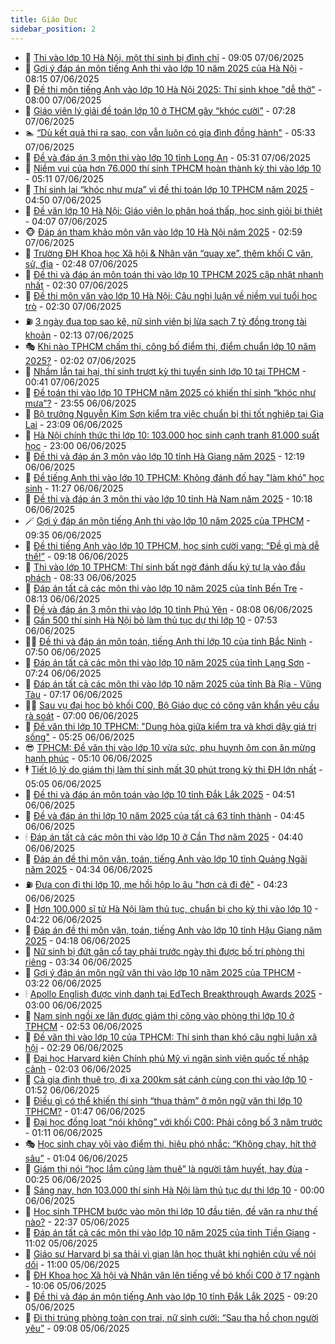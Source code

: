 ```yaml
---
title: Giáo Dục
sidebar_position: 2
---
```


<!-- dantri-giao-duc:START -->
- 🤡 [Thi vào lớp 10 Hà Nội, một thí sinh bị đình chỉ](https://dantri.com.vn/giao-duc/thi-vao-lop-10-ha-noi-mot-thi-sinh-bi-dinh-chi-20250607160025332.htm) - 09:05 07/06/2025
- 🗽 [Gợi ý đáp án môn tiếng Anh thi vào lớp 10 năm 2025 của Hà Nội](https://dantri.com.vn/giao-duc/goi-y-dap-an-mon-tieng-anh-thi-vao-lop-10-nam-2025-cua-ha-noi-20250607081354293.htm) - 08:15 07/06/2025
- 🚦 [Đề thi môn tiếng Anh vào lớp 10 Hà Nội 2025: Thí sinh khoe &quot;dễ thở&quot;](https://dantri.com.vn/giao-duc/de-thi-mon-tieng-anh-vao-lop-10-ha-noi-2025-thi-sinh-khoe-de-tho-20250606224937347.htm) - 08:00 07/06/2025
- 🌋 [Giáo viên lý giải đề toán lớp 10 ở THCM gây “khóc cười”](https://dantri.com.vn/giao-duc/giao-vien-ly-giai-de-toan-lop-10-o-thcm-gay-khoc-cuoi-20250607135947168.htm) - 07:28 07/06/2025
- 🏊 [“Dù kết quả thi ra sao, con vẫn luôn có gia đình đồng hành&quot;](https://dantri.com.vn/giao-duc/du-ket-qua-thi-ra-sao-con-van-luon-co-gia-dinh-dong-hanh-20250607120848218.htm) - 05:33 07/06/2025
- 🎃 [Đề và đáp án 3 môn thi vào lớp 10 tỉnh Long An](https://dantri.com.vn/giao-duc/de-va-dap-an-3-mon-thi-vao-lop-10-tinh-long-an-20250606150432701.htm) - 05:31 07/06/2025
- 💄 [Niềm vui của hơn 76.000 thí sinh TPHCM hoàn thành kỳ thi vào lớp 10](https://dantri.com.vn/giao-duc/niem-vui-cua-hon-76000-thi-sinh-tphcm-hoan-thanh-ky-thi-vao-lop-10-20250607114741520.htm) - 05:11 07/06/2025
- 🦅 [Thí sinh lại “khóc như mưa” vì đề thi toán lớp 10 TPHCM năm 2025](https://dantri.com.vn/giao-duc/thi-sinh-lai-khoc-nhu-mua-vi-de-thi-toan-lop-10-tphcm-nam-2025-20250607114139831.htm) - 04:50 07/06/2025
- 🚦 [Đề văn lớp 10 Hà Nội: Giáo viên lo phân hoá thấp, học sinh giỏi bị thiệt](https://dantri.com.vn/giao-duc/de-van-lop-10-ha-noi-giao-vien-lo-phan-hoa-thap-hoc-sinh-gioi-bi-thiet-20250607085200140.htm) - 04:07 07/06/2025
- 🐵 [Đáp án tham khảo môn văn vào lớp 10 Hà Nội năm 2025](https://dantri.com.vn/giao-duc/dap-an-tham-khao-mon-van-vao-lop-10-ha-noi-nam-2025-20250606224248672.htm) - 02:59 07/06/2025
- 🐘 [Trường ĐH Khoa học Xã hội &amp; Nhân văn “quay xe”, thêm khối C văn, sử, địa](https://dantri.com.vn/giao-duc/truong-dh-khoa-hoc-xa-hoi-nhan-van-quay-xe-them-khoi-c-van-su-dia-20250606221746033.htm) - 02:48 07/06/2025
- 🦏 [Đề thi và đáp án môn toán thi vào lớp 10 TPHCM 2025 cập nhật nhanh nhất](https://dantri.com.vn/giao-duc/de-thi-va-dap-an-mon-toan-thi-vao-lop-10-tphcm-2025-cap-nhat-nhanh-nhat-20250607075826852.htm) - 02:30 07/06/2025
- 💼 [Đề thi môn văn vào lớp 10 Hà Nội: Câu nghị luận về niềm vui tuổi học trò](https://dantri.com.vn/giao-duc/de-thi-mon-van-vao-lop-10-ha-noi-cau-nghi-luan-ve-niem-vui-tuoi-hoc-tro-20250606222042937.htm) - 02:30 07/06/2025
- ⛽️ [3 ngày đua top sao kê, nữ sinh viên bị lừa sạch 7 tỷ đồng trong tài khoản](https://dantri.com.vn/giao-duc/3-ngay-dua-top-sao-ke-nu-sinh-vien-bi-lua-sach-7-ty-dong-trong-tai-khoan-20250607090600713.htm) - 02:13 07/06/2025
- 🎭 [Khi nào TPHCM chấm thi, công bố điểm thi, điểm chuẩn lớp 10 năm 2025?](https://dantri.com.vn/giao-duc/khi-nao-tphcm-cham-thi-cong-bo-diem-thi-diem-chuan-lop-10-nam-2025-20250607084428620.htm) - 02:02 07/06/2025
- 🎃 [Nhầm lẫn tai hại, thí sinh trượt kỳ thi tuyển sinh lớp 10 tại TPHCM](https://dantri.com.vn/giao-duc/nham-lan-tai-hai-thi-sinh-truot-ky-thi-tuyen-sinh-lop-10-tai-tphcm-20250607073257493.htm) - 00:41 07/06/2025
- 🚀 [Đề toán thi vào lớp 10 TPHCM năm 2025 có khiến thí sinh “khóc như mưa”?](https://dantri.com.vn/giao-duc/de-toan-thi-vao-lop-10-tphcm-nam-2025-co-khien-thi-sinh-khoc-nhu-mua-20250607064517693.htm) - 23:55 06/06/2025
- 👀 [Bộ trưởng Nguyễn Kim Sơn kiểm tra việc chuẩn bị thi tốt nghiệp tại Gia Lai](https://dantri.com.vn/giao-duc/bo-truong-nguyen-kim-son-kiem-tra-viec-chuan-bi-thi-tot-nghiep-tai-gia-lai-20250606181851332.htm) - 23:09 06/06/2025
- 🌝 [Hà Nội chính thức thi lớp 10: 103.000 học sinh cạnh tranh 81.000 suất học](https://dantri.com.vn/giao-duc/ha-noi-chinh-thuc-thi-lop-10-103000-hoc-sinh-canh-tranh-81000-suat-hoc-20250606134318544.htm) - 23:00 06/06/2025
- 🤗 [Đề thi và đáp án 3 môn vào lớp 10 tỉnh Hà Giang năm 2025](https://dantri.com.vn/giao-duc/de-thi-va-dap-an-3-mon-vao-lop-10-tinh-ha-giang-nam-2025-20250605035928505.htm) - 12:19 06/06/2025
- 🦄 [Đề tiếng Anh thi vào lớp 10 TPHCM: Không đánh đố hay &quot;làm khó&quot; học sinh](https://dantri.com.vn/giao-duc/de-tieng-anh-thi-vao-lop-10-tphcm-khong-danh-do-hay-lam-kho-hoc-sinh-20250606163212113.htm) - 11:27 06/06/2025
- 🦍 [Đề thi và đáp án 3 môn thi vào lớp 10 tỉnh Hà Nam năm 2025](https://dantri.com.vn/giao-duc/de-thi-va-dap-an-3-mon-thi-vao-lop-10-tinh-ha-nam-nam-2025-20250606123626320.htm) - 10:18 06/06/2025
- 🪄 [Gợi ý đáp án môn tiếng Anh thi vào lớp 10 năm 2025 của TPHCM](https://dantri.com.vn/giao-duc/goi-y-dap-an-mon-tieng-anh-thi-vao-lop-10-nam-2025-cua-tphcm-20250605151307202.htm) - 09:35 06/06/2025
- 🦆 [Đề thi tiếng Anh vào lớp 10 TPHCM, học sinh cười vang: “Đề gì mà dễ thế!”](https://dantri.com.vn/giao-duc/de-thi-tieng-anh-vao-lop-10-tphcm-hoc-sinh-cuoi-vang-de-gi-ma-de-the-20250606161651444.htm) - 09:18 06/06/2025
- 🚀 [Thi vào lớp 10 TPHCM: Thí sinh bất ngờ đánh dấu ký tự lạ vào đầu phách](https://dantri.com.vn/giao-duc/thi-vao-lop-10-tphcm-thi-sinh-bat-ngo-danh-dau-ky-tu-la-vao-dau-phach-20250605052921593.htm) - 08:33 06/06/2025
- 🦒 [Đáp án tất cả các môn thi vào lớp 10 năm 2025 của tỉnh Bến Tre](https://dantri.com.vn/giao-duc/dap-an-tat-ca-cac-mon-thi-vao-lop-10-nam-2025-cua-tinh-ben-tre-20250602142137408.htm) - 08:13 06/06/2025
- 🤡 [Đề và đáp án 3 môn thi vào lớp 10 tỉnh Phú Yên](https://dantri.com.vn/giao-duc/de-va-dap-an-3-mon-thi-vao-lop-10-tinh-phu-yen-20250606180901875.htm) - 08:08 06/06/2025
- 🤔 [Gần 500 thí sinh Hà Nội bỏ làm thủ tục dự thi lớp 10](https://dantri.com.vn/giao-duc/gan-500-thi-sinh-ha-noi-bo-lam-thu-tuc-du-thi-lop-10-20250606144151983.htm) - 07:53 06/06/2025
- 🧑‍💻 [Đề thi và đáp án môn toán, tiếng Anh thi lớp 10 của tỉnh Bắc Ninh](https://dantri.com.vn/giao-duc/de-thi-va-dap-an-mon-toan-tieng-anh-thi-lop-10-cua-tinh-bac-ninh-20250605183724136.htm) - 07:50 06/06/2025
- 🤡 [Đáp án tất cả các môn thi vào lớp 10 năm 2025 của tỉnh Lạng Sơn](https://dantri.com.vn/giao-duc/dap-an-tat-ca-cac-mon-thi-vao-lop-10-nam-2025-cua-tinh-lang-son-20250602181351302.htm) - 07:24 06/06/2025
- 🧠 [Đáp án tất cả các môn thi vào lớp 10 năm 2025 của tỉnh Bà Rịa - Vũng Tàu](https://dantri.com.vn/giao-duc/dap-an-tat-ca-cac-mon-thi-vao-lop-10-nam-2025-cua-tinh-ba-ria-vung-tau-20250602155735576.htm) - 07:17 06/06/2025
- 🧑‍💻 [Sau vụ đại học bỏ khối C00, Bộ Giáo dục có công văn khẩn yêu cầu rà soát](https://dantri.com.vn/giao-duc/sau-vu-dai-hoc-bo-khoi-c00-bo-giao-duc-co-cong-van-khan-yeu-cau-ra-soat-20250606140858883.htm) - 07:00 06/06/2025
- 🧠 [Đề văn thi lớp 10 TPHCM: &quot;Dung hòa giữa kiểm tra và khơi dậy giá trị sống&quot;](https://dantri.com.vn/giao-duc/de-van-thi-lop-10-tphcm-dung-hoa-giua-kiem-tra-va-khoi-day-gia-tri-song-20250606120331526.htm) - 05:25 06/06/2025
- 😎 [TPHCM: Đề văn thi vào lớp 10 vừa sức, phụ huynh ôm con ăn mừng hạnh phúc](https://dantri.com.vn/giao-duc/tphcm-de-van-thi-vao-lop-10-vua-suc-phu-huynh-om-con-an-mung-hanh-phuc-20250606115344915.htm) - 05:10 06/06/2025
- 🕴 [Tiết lộ lý do giám thị làm thí sinh mất 30 phút trong kỳ thi ĐH lớn nhất](https://dantri.com.vn/giao-duc/tiet-lo-ly-do-giam-thi-lam-thi-sinh-mat-30-phut-trong-ky-thi-dh-lon-nhat-20250606120228472.htm) - 05:05 06/06/2025
- 🧠 [Đề thi và đáp án môn toán vào lớp 10 tỉnh Đắk Lắk 2025](https://dantri.com.vn/giao-duc/de-thi-va-dap-an-mon-toan-vao-lop-10-tinh-dak-lak-2025-20250605163117396.htm) - 04:51 06/06/2025
- 🚀 [Đề và đáp án thi lớp 10 năm 2025 của tất cả 63 tỉnh thành](https://dantri.com.vn/giao-duc/de-va-dap-an-thi-lop-10-nam-2025-cua-tat-ca-63-tinh-thanh-20250601162114279.htm) - 04:45 06/06/2025
- 🕯 [Đáp án tất cả các môn thi vào lớp 10 ở Cần Thơ năm 2025](https://dantri.com.vn/giao-duc/dap-an-tat-ca-cac-mon-thi-vao-lop-10-o-can-tho-nam-2025-20250602180900647.htm) - 04:40 06/06/2025
- 🧰 [Đáp án đề thi môn văn, toán, tiếng Anh vào lớp 10 tỉnh Quảng Ngãi năm 2025](https://dantri.com.vn/giao-duc/dap-an-de-thi-mon-van-toan-tieng-anh-vao-lop-10-tinh-quang-ngai-nam-2025-20250605101524060.htm) - 04:34 06/06/2025
- ⛽️ [Đưa con đi thi lớp 10, mẹ hồi hộp lo âu &quot;hơn cả đi đẻ&quot;](https://dantri.com.vn/giao-duc/dua-con-di-thi-lop-10-me-hoi-hop-lo-au-hon-ca-di-de-20250605221836526.htm) - 04:23 06/06/2025
- 🤖 [Hơn 100.000 sĩ tử Hà Nội làm thủ tục, chuẩn bị cho kỳ thi vào lớp 10](https://dantri.com.vn/giao-duc/hon-100000-si-tu-ha-noi-lam-thu-tuc-chuan-bi-cho-ky-thi-vao-lop-10-20250606110729351.htm) - 04:22 06/06/2025
- 🦍 [Đáp án đề thi môn văn, toán, tiếng Anh vào lớp 10 tỉnh Hậu Giang năm 2025](https://dantri.com.vn/giao-duc/dap-an-de-thi-mon-van-toan-tieng-anh-vao-lop-10-tinh-hau-giang-nam-2025-20250605165443189.htm) - 04:18 06/06/2025
- 🐘 [Nữ sinh bị đứt gân cổ tay phải trước ngày thi được bố trí phòng thi riêng](https://dantri.com.vn/giao-duc/nu-sinh-bi-dut-gan-co-tay-phai-truoc-ngay-thi-duoc-bo-tri-phong-thi-rieng-20250606102415760.htm) - 03:34 06/06/2025
- 🌊 [Gợi ý đáp án môn ngữ văn thi vào lớp 10 năm 2025 của TPHCM](https://dantri.com.vn/giao-duc/goi-y-dap-an-mon-ngu-van-thi-vao-lop-10-nam-2025-cua-tphcm-20250605145924101.htm) - 03:22 06/06/2025
- 🕯 [Apollo English được vinh danh tại EdTech Breakthrough Awards 2025](https://dantri.com.vn/giao-duc/apollo-english-duoc-vinh-danh-tai-edtech-breakthrough-awards-2025-20250606090800735.htm) - 03:00 06/06/2025
- 🐎 [Nam sinh ngồi xe lăn được giám thị cõng vào phòng thi lớp 10 ở TPHCM](https://dantri.com.vn/giao-duc/nam-sinh-ngoi-xe-lan-duoc-giam-thi-cong-vao-phong-thi-lop-10-o-tphcm-20250606091319305.htm) - 02:53 06/06/2025
- 🐻 [Đề văn thi vào lớp 10 của TPHCM: Thí sinh than khó câu nghị luận xã hội](https://dantri.com.vn/giao-duc/de-van-thi-vao-lop-10-cua-tphcm-thi-sinh-than-kho-cau-nghi-luan-xa-hoi-20250606092646508.htm) - 02:29 06/06/2025
- 🐎 [Đại học Harvard kiện Chính phủ Mỹ vì ngăn sinh viên quốc tế nhập cảnh](https://dantri.com.vn/giao-duc/dai-hoc-harvard-kien-chinh-phu-my-vi-ngan-sinh-vien-quoc-te-nhap-canh-20250606073625948.htm) - 02:03 06/06/2025
- 🫣 [Cả gia đình thuê trọ, đi xa 200km sát cánh cùng con thi vào lớp 10](https://dantri.com.vn/giao-duc/ca-gia-dinh-thue-tro-di-xa-200km-sat-canh-cung-con-thi-vao-lop-10-20250606083852147.htm) - 01:52 06/06/2025
- 🤭 [Điều gì có thể khiến thí sinh “thua thảm” ở môn ngữ văn thi lớp 10 TPHCM?](https://dantri.com.vn/giao-duc/dieu-gi-co-the-khien-thi-sinh-thua-tham-o-mon-ngu-van-thi-lop-10-tphcm-20250606080640866.htm) - 01:47 06/06/2025
- 🥳 [Đại học đồng loạt “nói không” với khối C00: Phải công bố 3 năm trước](https://dantri.com.vn/giao-duc/dai-hoc-dong-loat-noi-khong-voi-khoi-c00-phai-cong-bo-3-nam-truoc-20250606073643134.htm) - 01:11 06/06/2025
- 🎭 [Học sinh chạy vội vào điểm thi, hiệu phó nhắc: “Không chạy, hít thở sâu”](https://dantri.com.vn/giao-duc/hoc-sinh-chay-voi-vao-diem-thi-hieu-pho-nhac-khong-chay-hit-tho-sau-20250606075442055.htm) - 01:04 06/06/2025
- 🥸 [Giám thị nói “học lắm cũng làm thuê” là người tâm huyết, hay đùa](https://dantri.com.vn/giao-duc/giam-thi-noi-hoc-lam-cung-lam-thue-la-nguoi-tam-huyet-hay-dua-20250606055753263.htm) - 00:25 06/06/2025
- 🦣 [Sáng nay, hơn 103.000 thí sinh Hà Nội làm thủ tục dự thi lớp 10](https://dantri.com.vn/giao-duc/sang-nay-hon-103000-thi-sinh-ha-noi-lam-thu-tuc-du-thi-lop-10-20250605220553360.htm) - 00:00 06/06/2025
- 🤔 [Học sinh TPHCM bước vào môn thi lớp 10 đầu tiên, đề văn ra như thế nào?](https://dantri.com.vn/giao-duc/hoc-sinh-tphcm-buoc-vao-mon-thi-lop-10-dau-tien-de-van-ra-nhu-the-nao-20250606052603158.htm) - 22:37 05/06/2025
- 🦣 [Đáp án tất cả các môn thi vào lớp 10 năm 2025 của tỉnh Tiền Giang](https://dantri.com.vn/giao-duc/dap-an-tat-ca-cac-mon-thi-vao-lop-10-nam-2025-cua-tinh-tien-giang-20250602153952652.htm) - 11:02 05/06/2025
- 🐲 [Giáo sư Harvard bị sa thải vì gian lận học thuật khi nghiên cứu về nói dối](https://dantri.com.vn/giao-duc/giao-su-harvard-bi-sa-thai-vi-gian-lan-hoc-thuat-khi-nghien-cuu-ve-noi-doi-20250604141453349.htm) - 11:00 05/06/2025
- 🔭 [ĐH Khoa học Xã hội và Nhân văn lên tiếng về bỏ khối C00 ở 17 ngành](https://dantri.com.vn/giao-duc/dh-khoa-hoc-xa-hoi-va-nhan-van-len-tieng-ve-bo-khoi-c00-o-17-nganh-20250605165738586.htm) - 10:06 05/06/2025
- 🥷 [Đề thi và đáp án môn tiếng Anh vào lớp 10 tỉnh Đắk Lắk 2025](https://dantri.com.vn/giao-duc/de-thi-va-dap-an-mon-tieng-anh-vao-lop-10-tinh-dak-lak-2025-20250605095757786.htm) - 09:20 05/06/2025
- 🎊 [Đi thi trúng phòng toàn con trai, nữ sinh cười: “Sau tha hồ chọn người yêu”](https://dantri.com.vn/giao-duc/di-thi-trung-phong-toan-con-trai-nu-sinh-cuoi-sau-tha-ho-chon-nguoi-yeu-20250605160111254.htm) - 09:08 05/06/2025<!-- dantri-giao-duc:END -->
